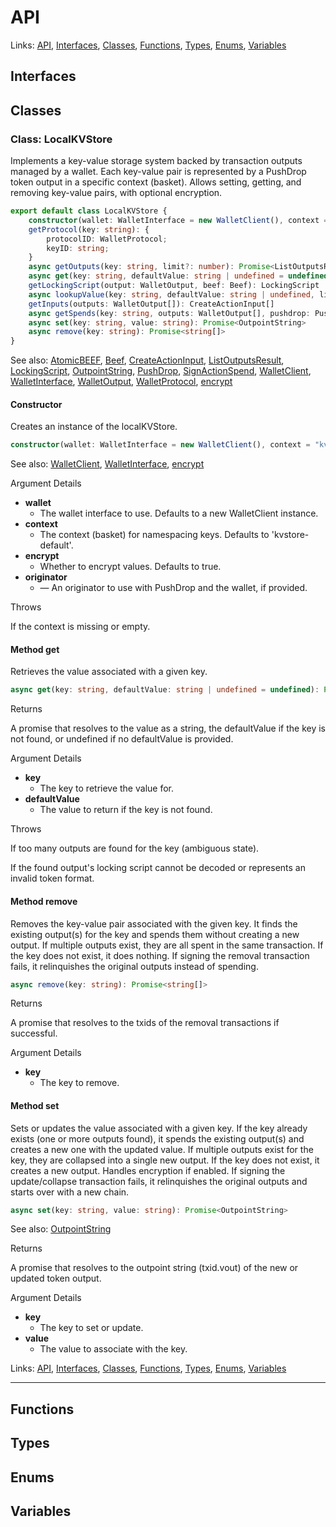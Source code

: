 # API

Links: [API](#api), [Interfaces](#interfaces), [Classes](#classes), [Functions](#functions), [Types](#types), [Enums](#enums), [Variables](#variables)

## Interfaces

## Classes

### Class: LocalKVStore

Implements a key-value storage system backed by transaction outputs managed by a wallet.
Each key-value pair is represented by a PushDrop token output in a specific context (basket).
Allows setting, getting, and removing key-value pairs, with optional encryption.

```ts
export default class LocalKVStore {
    constructor(wallet: WalletInterface = new WalletClient(), context = "kvstore-default", encrypt = true, originator?: string) 
    getProtocol(key: string): {
        protocolID: WalletProtocol;
        keyID: string;
    } 
    async getOutputs(key: string, limit?: number): Promise<ListOutputsResult> 
    async get(key: string, defaultValue: string | undefined = undefined): Promise<string | undefined> 
    getLockingScript(output: WalletOutput, beef: Beef): LockingScript 
    async lookupValue(key: string, defaultValue: string | undefined, limit?: number): Promise<LookupValueResult> 
    getInputs(outputs: WalletOutput[]): CreateActionInput[] 
    async getSpends(key: string, outputs: WalletOutput[], pushdrop: PushDrop, atomicBEEF: AtomicBEEF): Promise<Record<number, SignActionSpend>> 
    async set(key: string, value: string): Promise<OutpointString> 
    async remove(key: string): Promise<string[]> 
}
```

See also: [AtomicBEEF](./wallet.md#type-atomicbeef), [Beef](./transaction.md#class-beef), [CreateActionInput](./wallet.md#interface-createactioninput), [ListOutputsResult](./wallet.md#interface-listoutputsresult), [LockingScript](./script.md#class-lockingscript), [OutpointString](./wallet.md#type-outpointstring), [PushDrop](./script.md#class-pushdrop), [SignActionSpend](./wallet.md#interface-signactionspend), [WalletClient](./wallet.md#class-walletclient), [WalletInterface](./wallet.md#interface-walletinterface), [WalletOutput](./wallet.md#interface-walletoutput), [WalletProtocol](./wallet.md#type-walletprotocol), [encrypt](./messages.md#variable-encrypt)

#### Constructor

Creates an instance of the localKVStore.

```ts
constructor(wallet: WalletInterface = new WalletClient(), context = "kvstore-default", encrypt = true, originator?: string) 
```
See also: [WalletClient](./wallet.md#class-walletclient), [WalletInterface](./wallet.md#interface-walletinterface), [encrypt](./messages.md#variable-encrypt)

Argument Details

+ **wallet**
  + The wallet interface to use. Defaults to a new WalletClient instance.
+ **context**
  + The context (basket) for namespacing keys. Defaults to 'kvstore-default'.
+ **encrypt**
  + Whether to encrypt values. Defaults to true.
+ **originator**
  + — An originator to use with PushDrop and the wallet, if provided.

Throws

If the context is missing or empty.

#### Method get

Retrieves the value associated with a given key.

```ts
async get(key: string, defaultValue: string | undefined = undefined): Promise<string | undefined> 
```

Returns

A promise that resolves to the value as a string,
the defaultValue if the key is not found, or undefined if no defaultValue is provided.

Argument Details

+ **key**
  + The key to retrieve the value for.
+ **defaultValue**
  + The value to return if the key is not found.

Throws

If too many outputs are found for the key (ambiguous state).

If the found output's locking script cannot be decoded or represents an invalid token format.

#### Method remove

Removes the key-value pair associated with the given key.
It finds the existing output(s) for the key and spends them without creating a new output.
If multiple outputs exist, they are all spent in the same transaction.
If the key does not exist, it does nothing.
If signing the removal transaction fails, it relinquishes the original outputs instead of spending.

```ts
async remove(key: string): Promise<string[]> 
```

Returns

A promise that resolves to the txids of the removal transactions if successful.

Argument Details

+ **key**
  + The key to remove.

#### Method set

Sets or updates the value associated with a given key.
If the key already exists (one or more outputs found), it spends the existing output(s)
and creates a new one with the updated value. If multiple outputs exist for the key,
they are collapsed into a single new output.
If the key does not exist, it creates a new output.
Handles encryption if enabled.
If signing the update/collapse transaction fails, it relinquishes the original outputs and starts over with a new chain.

```ts
async set(key: string, value: string): Promise<OutpointString> 
```
See also: [OutpointString](./wallet.md#type-outpointstring)

Returns

A promise that resolves to the outpoint string (txid.vout) of the new or updated token output.

Argument Details

+ **key**
  + The key to set or update.
+ **value**
  + The value to associate with the key.

Links: [API](#api), [Interfaces](#interfaces), [Classes](#classes), [Functions](#functions), [Types](#types), [Enums](#enums), [Variables](#variables)

---
## Functions

## Types

## Enums

## Variables


